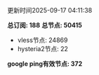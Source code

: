 更新时间2025-09-17 04:11:38

**总订阅: 188**
**总节点: 50415**
- vless节点: 24869
- hysteria2节点: 22

**google ping有效节点: 372**
